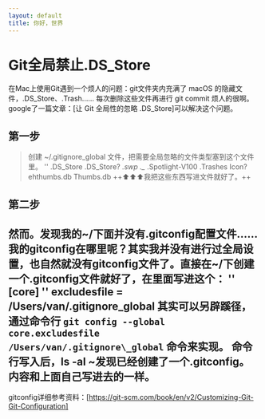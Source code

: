 ```yaml
---
layout: default
title: 你好，世界
---
```

# Git全局禁止.DS\_Store
在Mac上使用Git遇到一个烦人的问题：git文件夹内充满了 macOS 的隐藏文件，.DS\_Store、.Trash......
每次删除这些文件再进行 git commit 烦人的很啊。 google了一篇文章：[让 Git 全局性的忽略 .DS\_Store]可以解决这个问题。
## 第一步
> 创建 \~/.gitignore\_global 文件，把需要全局忽略的文件类型塞到这个文件里。
'' .DS_Store .DS_Store? *.swp ._* .Spotlight-V100 .Trashes Icon? ehthumbs.db Thumbs.db
++⬆️⬆️⬆️我把这些东西写进文件就好了。++
## 第二步
然而。发现我的\~/下面并没有.gitconfig配置文件......
我的gitconfig在哪里呢？其实我并没有进行过全局设置，也自然就没有gitconfig文件了。直接在\~/下创建一个.gitconfig文件就好了，在里面写进这个：
'' [core]
'' 	excludesfile = /Users/van/.gitignore_global
其实可以另辟蹊径，通过命令行 `git config --global core.excludesfile /Users/van/.gitignore\_global` 命令来实现。
命令行写入后，ls -al \~发现已经创建了一个.gitconfig。内容和上面自己写进去的一样。
---- 
gitconfig详细参考资料：[https://git-scm.com/book/en/v2/Customizing-Git-Git-Configuration]

